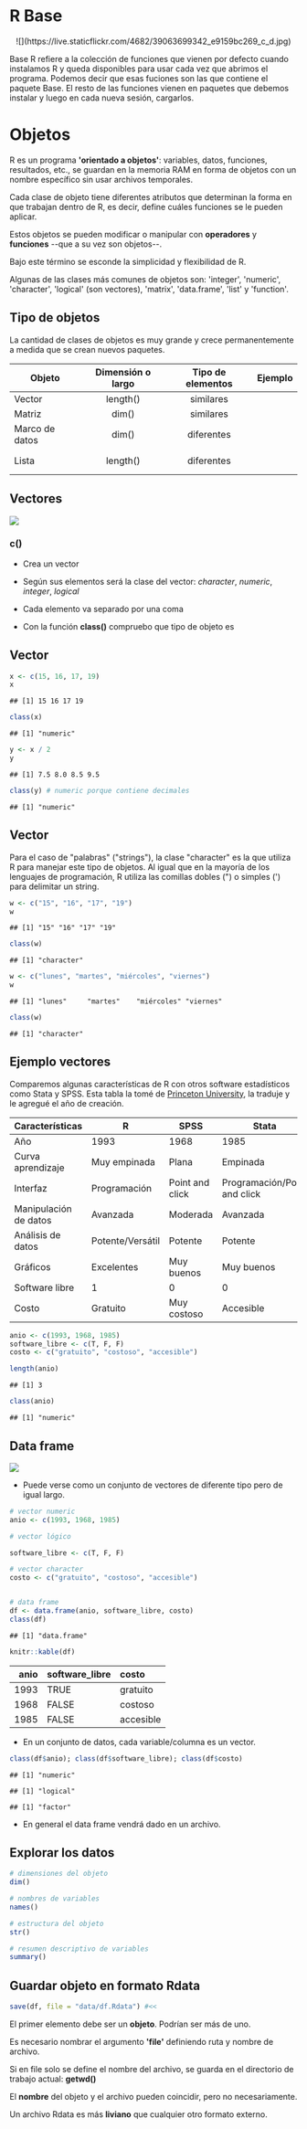 

<!-- Now let's talk details. -->

<!-- xfun -->

<!-- https://cran.r-project.org/web/packages/xfun/vignettes/xfun.html -->

# R Base

<!--html_preserve--><script>
  addClassKlippyTo("pre.r, pre.markdown");
  addKlippy('left', 'top', 'auto', '1', 'Click to copy', 'Done');
</script><!--/html_preserve-->

<center>
![](https://live.staticflickr.com/4682/39063699342_e9159bc269_c_d.jpg)
</center>

Base R refiere a la colección de funciones que vienen por defecto cuando instalamos R y queda disponibles para usar cada vez que abrimos el programa. Podemos decir que esas fuciones son las que contiene el paquete Base. El resto de las funciones vienen en paquetes que debemos instalar y luego en cada nueva sesión, cargarlos.

# Objetos

R es un programa **'orientado a objetos'**: variables, datos, funciones, resultados, etc., se guardan en la memoria RAM en forma de objetos con un nombre específico sin usar archivos temporales. 

Cada clase de objeto tiene diferentes atributos que determinan la forma en que trabajan dentro de R, es decir, define cuáles funciones se le pueden aplicar. 

Estos objetos se pueden modificar o manipular con **operadores** y **funciones** --que a su vez son objetos--. 

Bajo este término se esconde la simplicidad y flexibilidad de R. 

Algunas de las clases más comunes de objetos son: 'integer', 'numeric', 'character', 'logical' (son vectores), 'matrix', 'data.frame', 'list' y 'function'.


## Tipo de objetos

La cantidad de clases de objetos es muy grande y crece permanentemente a medida que se crean nuevos paquetes.


| Objeto      | Dimensión o largo           | Tipo de elementos | Ejemplo
|---------------|:-------------:|:------:|:------:|
| Vector    | length() | similares |<!--html_preserve--><i class="fas  fa-ellipsis-v fa-3x " style="color:red;"></i><!--/html_preserve--> |
| Matriz   | dim() | similares |   <!--html_preserve--><i class="fas  fa-ellipsis-v fa-3x " style="color:red;"></i><!--/html_preserve--><!--html_preserve--><i class="fas  fa-ellipsis-v fa-3x " style="color:red;"></i><!--/html_preserve--> |
| Marco de datos    | dim() | diferentes |<!--html_preserve--><i class="fas  fa-ellipsis-v fa-3x " style="color:red;"></i><!--/html_preserve--><!--html_preserve--><i class="fas  fa-ellipsis-v fa-3x " style="color:blue;"></i><!--/html_preserve--> <!--html_preserve--><i class="fas  fa-ellipsis-v fa-3x " style="color:green;"></i><!--/html_preserve-->|
| Lista   | length() | diferentes |<!--html_preserve--><i class="fas  fa-circle " style="color:red;"></i><!--/html_preserve--> <br> <!--html_preserve--><i class="fas  fa-circle " style="color:blue;"></i><!--/html_preserve--> <br> <!--html_preserve--><i class="fas  fa-circle " style="color:green;"></i><!--/html_preserve-->| 

## Vectores 

![](images/vector.png)

### c()

- Crea un vector

- Según sus elementos será la clase del vector: *character*, *numeric*, *integer*, *logical*

- Cada elemento va separado por una coma

- Con la función **class()** compruebo que tipo de objeto es


## Vector


```r
x <- c(15, 16, 17, 19)
x
```

```
## [1] 15 16 17 19
```

```r
class(x)
```

```
## [1] "numeric"
```


```r
y <- x / 2
y
```

```
## [1] 7.5 8.0 8.5 9.5
```

```r
class(y) # numeric porque contiene decimales
```

```
## [1] "numeric"
```


## Vector

Para el caso de "palabras" ("strings"), la clase "character" es la que utiliza R para manejar este tipo de objetos. Al igual que en la mayoría de los lenguajes de programación, R utiliza las comillas 
dobles (") o simples (') para delimitar un string. 

<!-- # Nótese que al usar las comillas se puede incluir cualquier caracter dentro,  -->
<!-- # sin tener que preocuparse de que R lo interprete como un comando. Es decir,  -->
<!-- # se toma lo que está entre comillas de forma literal, razón por la cual  -->
<!-- # estos tipos de objetos son llamados "strings literals" muchas veces. -->


```r
w <- c("15", "16", "17", "19")
w
```

```
## [1] "15" "16" "17" "19"
```

```r
class(w)
```

```
## [1] "character"
```


```r
w <- c("lunes", "martes", "miércoles", "viernes")
w
```

```
## [1] "lunes"     "martes"    "miércoles" "viernes"
```

```r
class(w)
```

```
## [1] "character"
```


## Ejemplo vectores

Comparemos algunas características de R con otros software estadísticos como Stata y SPSS.
Esta tabla la tomé de [Princeton University](https://imgv2-2-f.scribdassets.com/img/document/353774131/original/365bf63409/1573401036?v=1), la traduje y le agregué el año de creación.

|Características | R | SPSS | Stata |
|-----------------|-------|----------|----------------|
| Año | 1993| 1968 | 1985|
| Curva aprendizaje | Muy empinada | Plana  | Empinada |
| Interfaz| Programación| Point and click | Programación/Point and click |
| Manipulación de datos| Avanzada | Moderada | Avanzada |
| Análisis de datos| Potente/Versátil | Potente | Potente|
| Gráficos| Excelentes|Muy buenos | Muy buenos |
|Software libre| 1| 0| 0 |
|Costo| Gratuito| Muy costoso| Accesible |


```r
anio <- c(1993, 1968, 1985)
software_libre <- c(T, F, F)
costo <- c("gratuito", "costoso", "accesible")
```


```r
length(anio)
```

```
## [1] 3
```

```r
class(anio)
```

```
## [1] "numeric"
```


## Data frame

![](images/dataframe.png)

- Puede verse como un conjunto de vectores de diferente tipo pero de igual largo.


```{.r .klippy}
# vector numeric
anio <- c(1993, 1968, 1985)

# vector lógico

software_libre <- c(T, F, F)

# vector character
costo <- c("gratuito", "costoso", "accesible")


# data frame
df <- data.frame(anio, software_libre, costo)
class(df)
```

```
## [1] "data.frame"
```


```r
knitr::kable(df)
```



| anio|software_libre |costo     |
|----:|:--------------|:---------|
| 1993|TRUE           |gratuito  |
| 1968|FALSE          |costoso   |
| 1985|FALSE          |accesible |

- En un conjunto de datos, cada variable/columna es un vector. 


```r
class(df$anio); class(df$software_libre); class(df$costo)
```

```
## [1] "numeric"
```

```
## [1] "logical"
```

```
## [1] "factor"
```

- En general el data frame vendrá dado en un archivo.

## Explorar los datos


```r
# dimensiones del objeto
dim()
```

```r
# nombres de variables
names()

# estructura del objeto
str()

# resumen descriptivo de variables
summary()
```

## Guardar objeto en formato Rdata


```r
save(df, file = "data/df.Rdata") #<<
```

El primer elemento debe ser un **objeto**. Podrían ser más de uno.

Es necesario nombrar el argumento **'file'** definiendo ruta y nombre de archivo.

Si en file solo se define el nombre del archivo, se guarda en el directorio de trabajo actual: **getwd()**

El **nombre** del objeto y el archivo pueden coincidir, pero no necesariamente.

Un archivo Rdata es más **liviano** que cualquier otro formato externo.
